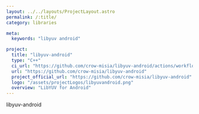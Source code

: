 ```yaml
---
layout: ../../layouts/ProjectLayout.astro
permalink: /:title/
category: libraries

meta:
  keywords: "libyuv android"

project:
  title: "libyuv-android"
  type: "C++"
  ci_url: "https://github.com/crow-misia/libyuv-android/actions/workflows/android.yml"
  url: "https://github.com/crow-misia/libyuv-android"
  project_official_url: "https://github.com/crow-misia/libyuv-android"
  logo: "/assets/projectLogos/libyuvandroid.png"
  overview: "LibYUV for Android"
---
```


<p>libyuv-android</p>
